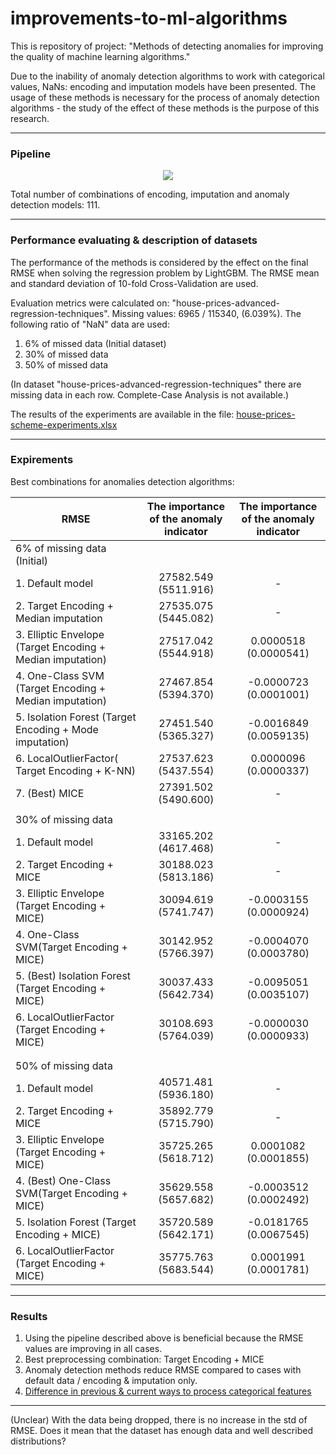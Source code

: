 # improvements-to-ml-algorithms

This is repository of project: "Methods of detecting anomalies for improving the quality of machine learning algorithms."

Due to the inability of anomaly detection algorithms to work with categorical values, NaNs: encoding and imputation models have been presented. The usage of these methods is necessary for the process of anomaly detection algorithms - the study of the effect of these methods is the purpose of this research.

* * *

### Pipeline

<p align="center">
  <img src="https://user-images.githubusercontent.com/48650320/136817591-49022a1c-5c42-45e0-bd41-46ea469b9d6f.png" />
</p>

Total number of combinations of encoding, imputation and anomaly detection models: 111.
* * *

### Performance evaluating & description of datasets

The performance of the methods is considered by the effect on the final RMSE when solving the regression problem by LightGBM. The RMSE mean and standard deviation of 10-fold Cross-Validation are used.

Evaluation metrics were calculated on: "house-prices-advanced-regression-techniques". Missing values: 6965 / 115340, (6.039%). The following ratio of "NaN" data are used:

1.  6% of missed data (Initial dataset)
2.  30% of missed data
3.  50% of missed data

(In dataset "house-prices-advanced-regression-techniques" there are missing data in each row. Complete-Case Analysis is not available.)

The results of the experiments are available in the file: [house-prices-scheme-experiments.xlsx](https://github.com/georgii-nigm/Improvements-to-ML-algorithms/blob/master/house-prices-scheme-experiments.xlsx)

* * *

### Expirements

Best combinations for anomalies detection algorithms:

| RMSE                                                       | The importance of the anomaly indicator | The importance of the anomaly indicator |
|------------------------------------------------------------|:---------------------------------------:|:---------------------------------------:|
| 6% of missing data (Initial)                               |                                         |                                         |
| 1. Default model                                           |           27582.549 (5511.916)          |                    -                    |
| 2. Target Encoding + Median imputation                     |           27535.075 (5445.082)          |                    -                    |
| 3. Elliptic Envelope (Target Encoding + Median imputation) |           27517.042 (5544.918)          |          0.0000518 (0.0000541)          |
| 4. One-Class SVM (Target Encoding + Median imputation)     |           27467.854 (5394.370)          |          -0.0000723 (0.0001001)         |
| 5. Isolation Forest (Target Encoding + Mode imputation)    |           27451.540 (5365.327)          |          -0.0016849 (0.0059135)         |
| 6. LocalOutlierFactor( Target Encoding + K-NN)             |           27537.623 (5437.554)          |          0.0000096 (0.0000337)          |
| 7. (Best) MICE                                             |           27391.502 (5490.600)          |                    -                    |
|                                                            |                                         |                                         |
| 30% of missing data                                        |                                         |                                         |
| 1. Default model                                           |           33165.202 (4617.468)          |                    -                    |
| 2. Target Encoding + MICE                                  |           30188.023 (5813.186)          |                    -                    |
| 3. Elliptic Envelope (Target Encoding + MICE)              |           30094.619 (5741.747)          |          -0.0003155 (0.0000924)         |
| 4. One-Class SVM(Target Encoding + MICE)                   |           30142.952 (5766.397)          |          -0.0004070 (0.0003780)         |
| 5. (Best) Isolation Forest (Target Encoding + MICE)        |           30037.433 (5642.734)          |          -0.0095051 (0.0035107)         |
| 6. LocalOutlierFactor (Target Encoding + MICE)             |           30108.693 (5764.039)          |          -0.0000030 (0.0000933)         |
|                                                            |                                         |                                         |
|                                                            |                                         |                                         |
| 50% of missing data                                        |                                         |                                         |
| 1. Default model                                           |           40571.481 (5936.180)          |                    -                    |
| 2. Target Encoding + MICE                                  |           35892.779 (5715.790)          |                    -                    |
| 3. Elliptic Envelope (Target Encoding + MICE)              |           35725.265 (5618.712)          |          0.0001082 (0.0001855)          |
| 4. (Best) One-Class SVM(Target Encoding + MICE)            |           35629.558 (5657.682)          |          -0.0003512 (0.0002492)         |
| 5. Isolation Forest (Target Encoding + MICE)               |           35720.589 (5642.171)          |          -0.0181765 (0.0067545)         |
| 6. LocalOutlierFactor (Target Encoding + MICE)             |           35775.763 (5683.544)          |          0.0001991 (0.0001781)          |


* * *

### Results

1. Using the pipeline described above is beneficial because the RMSE values are improving in all cases.
2. Best preprocessing combination: Target Encoding + MICE
3. Anomaly detection methods reduce RMSE compared to cases with default data / encoding & imputation only.
4. [Difference in previous & current ways to process categorical features](https://github.com/georgii-nigm/Improvements-to-ML-algorithms/blob/master/additional_result.md)
***
(Unclear) With the data being dropped, there is no increase in the std of RMSE. Does it mean that the dataset has enough data and well described distributions?
